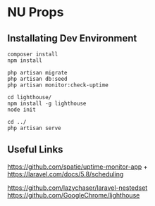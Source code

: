 # NU Props 

## Installating Dev Environment

```
composer install
npm install

php artisan migrate
php artisan db:seed
php artisan monitor:check-uptime

cd lighthouse/
npm install -g lighthouse
node init

cd ../
php artisan serve
```


## Useful Links
https://github.com/spatie/uptime-monitor-app + https://laravel.com/docs/5.8/scheduling

https://github.com/lazychaser/laravel-nestedset
https://github.com/GoogleChrome/lighthouse
